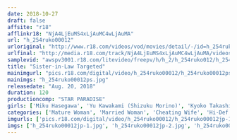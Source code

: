 ```yaml
---
date: 2018-10-27
draft: false
affsite: "r18"
afflinkr18: "NjA4LjEuMS4xLjAuMC4wLjAuMA"
url: "h_254ruko00012"
urloriginal: "http://www.r18.com/videos/vod/movies/detail/-/id=h_254ruko00012"
urlfinal: "http://media.r18.com/track/NjA4LjEuMS4xLjAuMC4wLjAuMA/videos/vod/movies/detail/-/id=h_254ruko00012"
samplevid: "awspv3001.r18.com/litevideo/freepv/h/h_2/h_254ruko012/h_254ruko012_dmb_w.mp4"
title: "Sister-in-Law Targeted"
mainimgurl: "pics.r18.com/digital/video/h_254ruko00012/h_254ruko00012ps.jpg"
mainimgs: "h_254ruko00012ps.jpg"
releasedate: "Aug. 20, 2018"
duration: 120
productioncomp: "STAR PARADISE"
girls: ['Miku Hasegawa', 'Yu Kawakami (Shizuku Morino)', 'Kyoko Takashima', 'Mao Mizusawa (Maomi Nagasawa)']
categories: ['Mature Woman', 'Married Woman', 'Cheating Wife', 'Hi-Def']
imgurls: ['pics.r18.com/digital/video/h_254ruko00012/h_254ruko00012jp-1.jpg', 'pics.r18.com/digital/video/h_254ruko00012/h_254ruko00012jp-2.jpg', 'pics.r18.com/digital/video/h_254ruko00012/h_254ruko00012jp-3.jpg', 'pics.r18.com/digital/video/h_254ruko00012/h_254ruko00012jp-4.jpg', 'pics.r18.com/digital/video/h_254ruko00012/h_254ruko00012jp-5.jpg', 'pics.r18.com/digital/video/h_254ruko00012/h_254ruko00012jp-6.jpg', 'pics.r18.com/digital/video/h_254ruko00012/h_254ruko00012jp-7.jpg', 'pics.r18.com/digital/video/h_254ruko00012/h_254ruko00012jp-8.jpg', 'pics.r18.com/digital/video/h_254ruko00012/h_254ruko00012jp-9.jpg', 'pics.r18.com/digital/video/h_254ruko00012/h_254ruko00012jp-10.jpg', 'pics.r18.com/digital/video/h_254ruko00012/h_254ruko00012jp-11.jpg', 'pics.r18.com/digital/video/h_254ruko00012/h_254ruko00012jp-12.jpg', 'pics.r18.com/digital/video/h_254ruko00012/h_254ruko00012jp-13.jpg', 'pics.r18.com/digital/video/h_254ruko00012/h_254ruko00012jp-14.jpg', 'pics.r18.com/digital/video/h_254ruko00012/h_254ruko00012jp-15.jpg', 'pics.r18.com/digital/video/h_254ruko00012/h_254ruko00012jp-16.jpg', 'pics.r18.com/digital/video/h_254ruko00012/h_254ruko00012jp-17.jpg', 'pics.r18.com/digital/video/h_254ruko00012/h_254ruko00012jp-18.jpg', 'pics.r18.com/digital/video/h_254ruko00012/h_254ruko00012jp-19.jpg', 'pics.r18.com/digital/video/h_254ruko00012/h_254ruko00012jp-20.jpg']
imgs: ['h_254ruko00012jp-1.jpg', 'h_254ruko00012jp-2.jpg', 'h_254ruko00012jp-3.jpg', 'h_254ruko00012jp-4.jpg', 'h_254ruko00012jp-5.jpg', 'h_254ruko00012jp-6.jpg', 'h_254ruko00012jp-7.jpg', 'h_254ruko00012jp-8.jpg', 'h_254ruko00012jp-9.jpg', 'h_254ruko00012jp-10.jpg', 'h_254ruko00012jp-11.jpg', 'h_254ruko00012jp-12.jpg', 'h_254ruko00012jp-13.jpg', 'h_254ruko00012jp-14.jpg', 'h_254ruko00012jp-15.jpg', 'h_254ruko00012jp-16.jpg', 'h_254ruko00012jp-17.jpg', 'h_254ruko00012jp-18.jpg', 'h_254ruko00012jp-19.jpg', 'h_254ruko00012jp-20.jpg']
---
```

